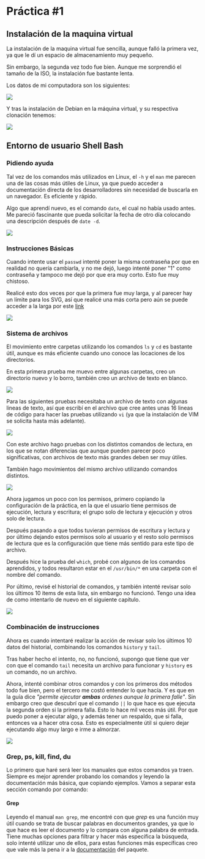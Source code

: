 #   Práctica #1
##   Instalación de la maquina virtual
La instalación de la maquina virtual fue sencilla, aunque falló la primera vez, ya que le dí un espacio de almacenamiento muy pequeño.

Sin embargo, la segunda vez todo fue bien. Aunque me sorprendió el tamaño de la ISO, la instalación fue bastante lenta.

Los datos de mi computadora son los siguientes:

![](Graphics/PopOs.png)

Y tras la instalación de Debian en la máquina virtual, y su respectiva clonación tenemos:

![](Graphics/VM.png)

##  Entorno de usuario Shell Bash

### Pidiendo ayuda

Tal vez de los comandos más utilizados en Linux, el `-h` y el `man` me parecen una de las cosas más útiles de Linux, ya que puedo acceder a documentación directa de los desarrolladores sin necesidad de buscarla en un navegador. Es eficiente y rápido.

Algo que aprendí nuevo, es el comando `date`, el cual no había usado antes. Me pareció fascinante que pueda solicitar la fecha de otro día colocando una descripción después de `date -d`.

[![](Graphics/ayuda.svg)](https://asciinema.org/a/391084)

### Instrucciones Básicas

Cuando intente usar el `passwd` intenté poner la misma contraseña por que en realidad no quería cambiarla, y no me dejó, luego intenté poner "1" como contraseña y tampoco me dejó por que era muy corto. Esto fue muy chistoso.

Realicé esto dos veces por que la primera fue muy larga, y al parecer hay un límite para los SVG, así que realicé una más corta pero aún se puede acceder a la larga por este [link](https://asciinema.org/a/391086)

[![](Graphics/InsBas.svg)](https://asciinema.org/a/391087)

### Sistema de archivos

El movimiento entre carpetas utilizando los comandos `ls` y `cd` es bastante útil, aunque es más eficiente cuando uno conoce las locaciones de los directorios.

En esta primera prueba me muevo entre algunas carpetas, creo un directorio nuevo y lo borro, también creo un archivo de texto en blanco.

[![](Graphics/SisArch1.svg)](https://asciinema.org/a/391410)

Para las siguientes pruebas necesitaba un archivo de texto con algunas lineas de texto, así que escribí en el archivo que cree antes unas 16 lineas de código para hacer las pruebas utilizando `vi` (ya que la instalación de VIM se solicita hasta más adelante).

[![](Graphics/HolaMundo.svg)](https://asciinema.org/a/391411)

Con este archivo hago pruebas con los distintos comandos de lectura, en los que se notan diferencias que aunque pueden parecer poco significativas, con archivos de texto más grandes deben ser muy útiles.

También hago movimientos del mismo archivo utilizando comandos distintos.

[![](Graphics/CatMvRm.svg)](https://asciinema.org/a/391414)

Ahora jugamos un poco con los permisos, primero copiando la configuración de la práctica, en la que el usuario tiene permisos de ejecución, lectura y escritura; el grupo solo de lectura y ejecución y otros solo de lectura.

Después pasando a que todos tuvieran permisos de escritura y lectura y por último dejando estos permisos solo al usuario y el resto solo permisos de lectura que es la configuración que tiene más sentido para este tipo de archivo.

Después hice la prueba del `which`, probé con algunos de los comandos aprendidos, y todos resultaron estar en el `/usr/bin/*` en una carpeta con el nombre del comando.

Por último, revisé el historial de comandos, y también intenté revisar solo los últimos 10 items de esta lista, sin embargo no funcionó. Tengo una idea de como intentarlo de nuevo en el siguiente capítulo.

[![](Graphics/Chmod.svg)](https://asciinema.org/a/391420)

### Combinación de instrucciones

Ahora es cuando intentaré realizar la acción de revisar solo los últimos 10 datos del historial, combinando los comandos `history` y `tail`.

Tras haber hecho el intento, no, no funcionó, supongo que tiene que ver con que el comando `tail` necesita un archivo para funcionar y `history` es un comando, no un archivo.

Ahora, intenté combinar otros comandos y con los primeros dos métodos todo fue bien, pero el tercero me costó entender lo que hacía. Y es que en la guía dice *"permite ejecutar **ambas** ordenes aunque la primera falle"*. Sin embargo creo que descubrí que el comando `||` lo que hace es que ejecuta la segunda orden si la primera falla. Esto lo hace mil veces más útil. Por que puedo poner a ejecutar algo, y además tener un respaldo, que si falla, entonces va a hacer otra cosa. Esto es especialmente útil si quiero dejar ejecutando algo muy largo e irme a almorzar.

[![](Graphics/Combi.svg)](https://asciinema.org/a/391424)


###  Grep, ps, kill, find, du

Lo primero que haré será leer los manuales que estos comandos ya traen.
Siempre es mejor aprender probando los comandos y leyendo la documentación más básica, que copiando ejemplos. Vamos a separar esta sección comando por comando:

####  Grep

Leyendo el manual `man grep`, me encontré con que *grep* es una función muy útil cuando se trata de buscar palabras en documentos grandes, ya que lo que hace es leer el documento y lo compara con alguna palabra de entrada. Tiene muchas opciones para filtrar y hacer más específica la búsqueda, solo intenté utilizar uno de ellos, para estas funciones más específicas creo que vale más la pena ir a la [documentación](https://www.gnu.org/software/grep/manual/grep.html) del paquete.
